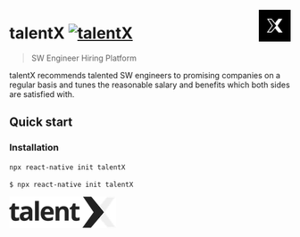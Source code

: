<a href="https://www.talentx.co.kr"><img src="symbol.png" align="right" /></a>

# talentX [![talentX][SSAFY#2BADGE]][SSAFYHOMEPAGE]

> SW Engineer Hiring Platform

talentX recommends talented SW engineers to promising companies on a regular basis and tunes the reasonable salary and benefits which both sides are satisfied with.


## Quick start

### Installation

```sh
npx react-native init talentX
```

    $ npx react-native init talentX

[![talentX][CIL]][HOMEPAGE]




[SSAFY#2BADGE]: https://img.shields.io/badge/SSAFY-2%EA%B8%B0-blue 
[CIS]: https://github.com/ArthurSHan/ITPORTFOLIO/blob/master/symbol.png
[CIL]: https://github.com/ArthurSHan/ITPORTFOLIO/blob/master/logo.png
[SSAFYHOMEPAGE]: https://www.ssafy.com/
[HOMEPAGE]: https://www.talentx.co.kr
